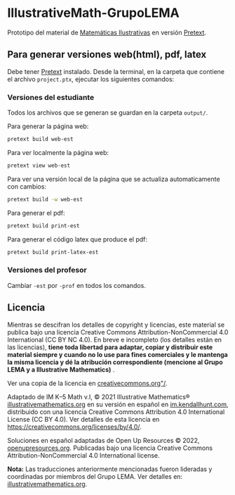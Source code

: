 # IllustrativeMath-GrupoLEMA

Prototipo del material de [Matemáticas Ilustrativas](https://curriculum.illustrativemathematics.org) en versión [Pretext](https://pretextbook.org).

## Para generar versiones web(html), pdf, latex

Debe tener [Pretext](https://pretextbook.org) instalado. Desde la terminal, en la carpeta que contiene el archivo `project.ptx`, ejecutar los siguientes comandos:

### Versiones del estudiante

Todos los archivos que se generan se guardan en la carpeta `output/`.

Para generar la página web:
```bash
pretext build web-est
```
Para ver localmente la página web:
```bash
pretext view web-est
```
Para ver una versión local de la página que se actualiza automaticamente con cambios:
```bash
pretext build -w web-est
```

Para generar el pdf:
```bash
pretext build print-est
```

Para generar el código latex que produce el pdf:
```bash
pretext build print-latex-est
```

### Versiones del profesor
Cambiar `-est` por `-prof` en todos los comandos.


## Licencia
Mientras se descifran los detalles de copyright y licencias, este material se publica bajo una licencia Creative Commons Attribution-NonCommercial 4.0 International (CC BY NC 4.0). En breve e incompleto (los detalles están en las licencias), **tiene toda libertad para adaptar, copiar y distribuir este material siempre y cuando no lo use para fines comerciales y le mantenga la misma licencia y dé la atribución correspondiente (mencione al Grupo LEMA y a Illustrative Mathematics)** . 

Ver una copia de la licencia en [creativecommons.org"/](https://creativecommons.org/licenses/by-nc/4.0/"/).

Adaptado de IM K–5 Math v.I, © 2021 Illustrative Mathematics® [illustrativemathematics.org](https://curriculum.illustrativemathematics.org) en su versión en español en [im.kendallhunt.com](https://im.kendallhunt.com/K5_ES/curriculum.html), distribuido con una licencia Creative Commons Attribution 4.0 International License (CC BY 4.0). Ver detalles de esta licencia en https://creativecommons.org/licenses/by/4.0/.

Soluciones en español adaptadas de Open Up Resources © 2022, [openupresources.org](https://access.openupresources.org/curricula/our-k5-math). Publicadas bajo una licencia Creative Commons Attribution-NonCommercial 4.0 International license.

**Nota:** Las traducciones anteriormente mencionadas fueron lideradas y coordinadas por miembros del Grupo LEMA. Ver detalles en: [illustrativemathematics.org](https://curriculum.illustrativemathematics.org/k5/teachers/grade-1/course-guide/contributors.html).

